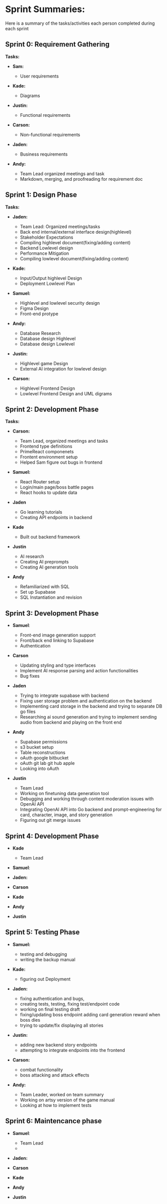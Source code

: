 # Sprint Summaries:
Here is a summary of the tasks/activities each person completed during each sprint

## Sprint 0: Requirement Gathering
**Tasks:**
- **Sam:**
  * User requirements
  
- **Kade:**
  * Diagrams
    
- **Justin:**
  * Functional requirements
  
- **Carson:**
  * Non-functional requirements
      
- **Jaden:**
  * Business requirements
      
- **Andy:**
  * Team Lead organized meetings and task
  * Markdown, merging, and proofreading for requirement doc

## Sprint 1: Design Phase
**Tasks:** 
- **Jaden:**
  * Team Lead: Organized meetings/tasks
  * Back end internal/external interface design(highlevel)
  * Stakeholder Expectations
  * Compiling highlevel document(fixing/adding content)
  * Backend Lowlevel design
  * Performance Mitigation
  * Compiling lowlevel document(fixing/adding content)
        


- **Kade:**
  * Input/Output highlevel Design
  * Deployment Lowlevel Plan
       

- **Samuel:**
  * Highlevel and lowlevel security design
  * Figma Design
  * Front-end protype

- **Andy:** 
   * Database Research
   * Database design Highlevel
   * Database design Lowlevel

- **Justin:**
   * Highlevel game Design
   * External AI integration for lowlevel design

- **Carson:**
   * Highlevel Frontend Design
   * Lowlevel Frontend Design and UML digrams



## Sprint 2: Development Phase
**Tasks:**
- **Carson:**
  * Team Lead, organized meetings and tasks
  * Frontend type definitions
  * PrimeReact componenets
  * Frontent environment setup
  * Helped Sam figure out bugs in frontend
    
- **Samuel:**
  * React Router setup
  * Login/main page/boss battle pages
  * React hooks to update data
    
- **Jaden**
  * Go learning tutorials
  * Creating API endpoints in backend
    
- **Kade**
  * Built out backend framework
    
- **Justin**
  * AI research
  * Creating AI preprompts
  * Creating AI generation tools
    
- **Andy**
  * Refamiliarized with SQL
  * Set up Supabase
  * SQL Instantiation and revision

## Sprint 3: Development Phase

- **Samuel**:
  * Front-end image generation support
  * Front/back end linking to Supabase
  * Authentication
    
- **Carson**
  * Updating styling and type interfaces
  * Implement AI response parsing and action functionalities
  * Bug fixes

- **Jaden**
  * Trying to integrate supabase with backend
  * Fixing user storage problem and authentication on the backend
  * Implementing card storage in the backend and trying to separate DB go files
  * Researching ai sound generation and trying to implement sending audio from backend and playing on the front end


- **Andy**
  * Supabase permissions
  * s3 bucket setup
  * Table reconstructions
  * oAuth google bitbucket
  * oAuth git lab git hub apple
  * Looking into oAuth

- **Justin**
  * Team Lead
  * Working on finetuning data generation tool
  * Debugging and working through content moderation issues with OpenAI API
  * Integrating OpenAI API into Go backend and prompt-engineering for card, character, image, and story generation
  * Figuring out git merge issues



## Sprint 4: Development Phase
- **Kade**
   * Team Lead

- **Samuel**:
 
    
- **Jaden:**

- **Carson**

- **Kade**

- **Andy**

- **Justin**


## Sprint 5: Testing Phase
- **Samuel:**
   * testing and debugging
   * writing the backup manual
 
- **Kade:**
   * figuring out Deployment
     
- **Jaden:**
   * fixing authentication and bugs,
   * creating tests, testing, fixing test/endpoint code
   * working on final testing draft
   * fixing/updating boss endpoint adding card generation reward when boss dies
   * trying to update/fix displaying all stories
     
- **Justin:**
  * adding new backend story endpoints
  * attempting to integrate endpoints into the frontend
    
- **Carson:**
  * combat functionality
  * boss attacking and attack effects
    
- **Andy:**
  * Team Leader, worked on team summary
  * Working on artsy version of the game manual
  * Looking at how to implement tests

## Sprint 6: Maintencance phase

- **Samuel**:
  * Team Lead
  * 
    
- **Jaden:**

- **Carson**

- **Kade**

- **Andy**

- **Justin**

